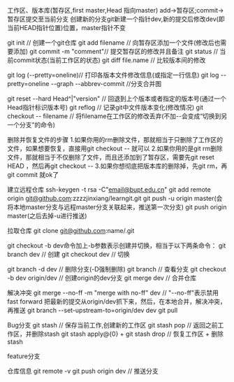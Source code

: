 工作区、版本库(暂存区,first master,Head 指向master)
add->暂存区;commit->暂存区提交至当前分支
创建新的分支git新建一个指针dev,新的提交后修改dev(即当前HEAD指针位置)位置，master指针不变



git init // 创建一个git仓库
git add filename // 向暂存区添加一个文件(修改后也需要添加)
git commit -m "comment"// 提交暂存区的修改并且备注
git status // 当前commit状态(当前工作区的状态)
git diff file.name // 比较版本间的修改

git log (--pretty=oneline)// 打印各版本文件修改信息(或指定一行信息)
git log --pretty=oneline --graph --abbrev-commit //分支合并图

git reset --hard Head^|"version" // 回退到上个版本或者指定的版本号(通过一个Head指针标识版本号)
git reflog // 记录git中文件版本变化(修改情况)
git checkout -- filename // 将filename在工作区的修改丢弃(不加--会变成“切换到另一个分支”的命令)

删除并恢复文件的步骤
1.如果你用的rm删除文件，那就相当于只删除了工作区的文件，如果想要恢复，直接用git checkout -- <file>就可以 
2.如果你用的是git rm删除文件，那就相当于不仅删除了文件，而且还添加到了暂存区，需要先git reset HEAD <file>，然后再git checkout -- <file> 
3.如果你想彻底把版本库的删除掉，先git rm，再git commit 就ok了

建立远程仓库 
ssh-keygen -t rsa -C"email@bupt.edu.cn"
git add remote origin git@github.com:zzzzjinxiang/learngit.git
git push -u origin master(会将本地master分支与远程master分支关联起来，推送第一次分支)
git push origin master(之后去掉-u进行推送)

拉取仓库
git clone git@github.com:name/.git

git checkout -b dev命令加上-b参数表示创建并切换，相当于以下两条命令：
git branch dev // 创建
git checkout dev // 切换

git branch -d dev // 删除分支(-D强制删除)
git branch // 查看分支
git checkout -b dev origin/dev // 创建origin的dev分支
git merge dev // 合并仓库

解决冲突
git merge --no-ff -m "merge with no-ff" dev // "--no-ff"表示禁用fast forward
把最新的提交从origin/dev抓下来，然后，在本地合并，解决冲突，再推送
git branch --set-upstream-to=origin/dev dev
git pull

Bug分支
git stash // 保存当前工作,创建新的工作区
git stash pop // 返回之前工作区，并删除stash
git stash apply@{0} + git stash drop // 恢复工作区 + 删除stash

feature分支

仓库信息
git remote -v
git push origin dev // 推送分支